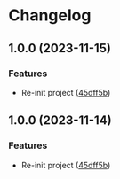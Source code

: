 # Changelog

## 1.0.0 (2023-11-15)


### Features

* Re-init project ([45dff5b](https://github.com/onpilot/boilerplate-nextjs-ts-tailwind/commit/45dff5b9c81ff96dedae16f0806705e078d25fe6))

## 1.0.0 (2023-11-14)


### Features

* Re-init project ([45dff5b](https://github.com/onpilot/boilerplate-nextjs-ts-tailwind/commit/45dff5b9c81ff96dedae16f0806705e078d25fe6))

